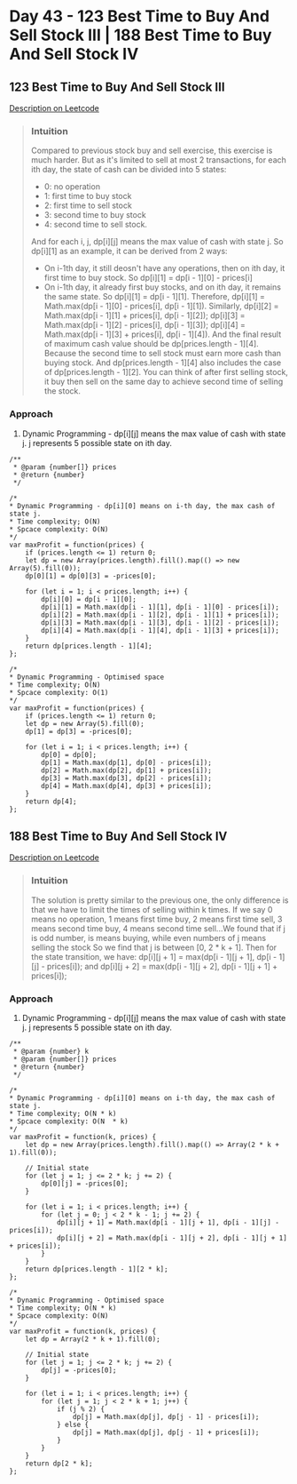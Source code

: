 # Day 43 - 123 Best Time to Buy And Sell Stock III | 188 Best Time to Buy And Sell Stock IV


## 123 Best Time to Buy And Sell Stock III
[Description on Leetcode](https://leetcode.com/problems/best-time-to-buy-and-sell-stock-iii/description/)

> ### Intuition
> Compared to previous stock buy and sell exercise, this exercise is much harder. But as it's limited to sell at most 2 transactions, for each ith day, the state of cash can be divided into 5 states:
> - 0: no operation
> - 1: first time to buy stock
> - 2: first time to sell stock
> - 3: second time to buy stock
> - 4: second time to sell stock.
> 
> And for each i, j, dp[i][j] means the max value of cash with state j. So dp[i][1] as an example, it can be derived from 2 ways:
> - On i-1th day, it still deosn't have any operations, then on ith day, it first time to buy stock. So dp[i][1] = dp[i - 1][0] - prices[i]
> - On i-1th day, it already first buy stocks, and on ith day, it remains the same state. So dp[i][1] = dp[i - 1][1].
> Therefore, dp[i][1] = Math.max(dp[i - 1][0] - prices[i], dp[i - 1][1]).
> Similarly, dp[i][2] = Math.max(dp[i - 1][1] + prices[i], dp[i - 1][2]); dp[i][3] = Math.max(dp[i - 1][2] - prices[i], dp[i - 1][3]); dp[i][4] = Math.max(dp[i - 1][3] + prices[i], dp[i - 1][4]).
> And the final result of maximum cash value should be dp[prices.length - 1][4]. Because the second time to sell stock must earn more cash than buying stock. And dp[prices.length - 1][4] also includes the case of dp[prices.length - 1][2]. You can think of after first selling stock, it buy then sell on the same day to achieve second time of selling the stock.

### Approach
1. Dynamic Programming - dp[i][j] means the max value of cash with state j. j represents 5 possible state on ith day.

```
/**
 * @param {number[]} prices
 * @return {number}
 */

/* 
* Dynamic Programming - dp[i][0] means on i-th day, the max cash of state j.
* Time complexity; O(N)
* Spcace complexity: O(N)
*/
var maxProfit = function(prices) {
    if (prices.length <= 1) return 0;
    let dp = new Array(prices.length).fill().map(() => new Array(5).fill(0));
    dp[0][1] = dp[0][3] = -prices[0];

    for (let i = 1; i < prices.length; i++) {
        dp[i][0] = dp[i - 1][0];
        dp[i][1] = Math.max(dp[i - 1][1], dp[i - 1][0] - prices[i]);
        dp[i][2] = Math.max(dp[i - 1][2], dp[i - 1][1] + prices[i]);
        dp[i][3] = Math.max(dp[i - 1][3], dp[i - 1][2] - prices[i]);
        dp[i][4] = Math.max(dp[i - 1][4], dp[i - 1][3] + prices[i]);
    }
    return dp[prices.length - 1][4];
};

/* 
* Dynamic Programming - Optimised space
* Time complexity; O(N)
* Spcace complexity: O(1)
*/
var maxProfit = function(prices) {
    if (prices.length <= 1) return 0;
    let dp = new Array(5).fill(0);
    dp[1] = dp[3] = -prices[0];

    for (let i = 1; i < prices.length; i++) {
        dp[0] = dp[0];
        dp[1] = Math.max(dp[1], dp[0] - prices[i]);
        dp[2] = Math.max(dp[2], dp[1] + prices[i]);
        dp[3] = Math.max(dp[3], dp[2] - prices[i]);
        dp[4] = Math.max(dp[4], dp[3] + prices[i]);
    }
    return dp[4];
};
```


## 188 Best Time to Buy And Sell Stock IV
[Description on Leetcode](https://leetcode.com/problems/best-time-to-buy-and-sell-stock-iv/description/)

> ### Intuition
> The solution is pretty similar to the previous one, the only difference is that we have to limit the times of selling within k times.
> If we say 0 means no operation, 1 means first time buy, 2 means first time sell, 3 means second time buy, 4 means second time sell...We found that if j is odd number, is means buying, while even numbers of j means selling the stock
> So we find that j is between [0, 2 * k + 1].
> Then for the state transition, we have:
> dp[i][j + 1] = max(dp[i - 1][j + 1], dp[i - 1][j] - prices[i]); and dp[i][j + 2] = max(dp[i - 1][j + 2], dp[i - 1][j + 1] + prices[i]);

### Approach
1. Dynamic Programming - dp[i][j] means the max value of cash with state j. j represents 5 possible state on ith day.

```
/**
 * @param {number} k
 * @param {number[]} prices
 * @return {number}
 */

/* 
* Dynamic Programming - dp[i][0] means on i-th day, the max cash of state j.
* Time complexity; O(N * k)
* Spcace complexity: O(N  * k)
*/
var maxProfit = function(k, prices) {
    let dp = new Array(prices.length).fill().map(() => Array(2 * k + 1).fill(0));

    // Initial state
    for (let j = 1; j <= 2 * k; j += 2) {
        dp[0][j] = -prices[0];
    }

    for (let i = 1; i < prices.length; i++) {
        for (let j = 0; j < 2 * k - 1; j += 2) {
            dp[i][j + 1] = Math.max(dp[i - 1][j + 1], dp[i - 1][j] - prices[i]);
            dp[i][j + 2] = Math.max(dp[i - 1][j + 2], dp[i - 1][j + 1] + prices[i]);
        }
    }
    return dp[prices.length - 1][2 * k];
};

/* 
* Dynamic Programming - Optimised space
* Time complexity; O(N * k)
* Spcace complexity: O(N)
*/
var maxProfit = function(k, prices) {
    let dp = Array(2 * k + 1).fill(0);

    // Initial state
    for (let j = 1; j <= 2 * k; j += 2) {
        dp[j] = -prices[0];
    }

    for (let i = 1; i < prices.length; i++) {
        for (let j = 1; j < 2 * k + 1; j++) {
            if (j % 2) {
                dp[j] = Math.max(dp[j], dp[j - 1] - prices[i]);
            } else {
                dp[j] = Math.max(dp[j], dp[j - 1] + prices[i]);
            }
        }
    }
    return dp[2 * k];
};
```
